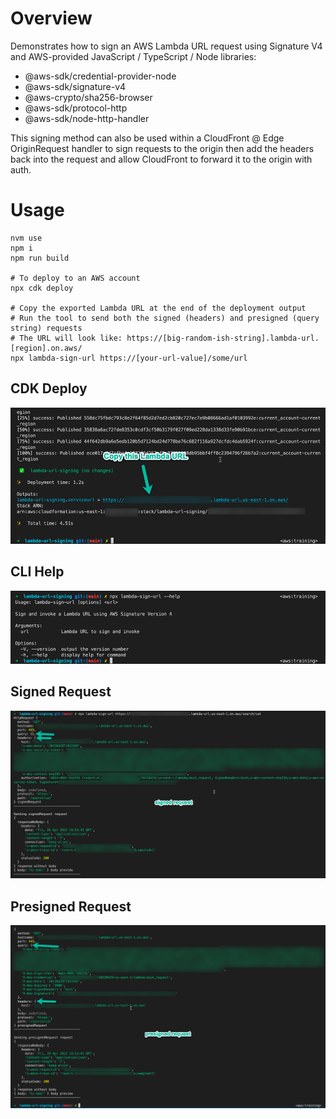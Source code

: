 # Overview

Demonstrates how to sign an AWS Lambda URL request using Signature V4 and AWS-provided JavaScript / TypeScript / Node libraries:

- @aws-sdk/credential-provider-node
- @aws-sdk/signature-v4
- @aws-crypto/sha256-browser
- @aws-sdk/protocol-http
- @aws-sdk/node-http-handler

This signing method can also be used within a CloudFront @ Edge OriginRequest handler to sign requests to the origin then add the headers back into the request and allow CloudFront to forward it to the origin with auth.

# Usage

```
nvm use
npm i
npm run build

# To deploy to an AWS account
npx cdk deploy

# Copy the exported Lambda URL at the end of the deployment output
# Run the tool to send both the signed (headers) and presigned (query string) requests
# The URL will look like: https://[big-random-ish-string].lambda-url.[region].on.aws/
npx lambda-sign-url https://[your-url-value]/some/url
```

## CDK Deploy

![](art/lambda-url-sign-cdk-deploy.png)

## CLI Help

![](art/lambda-url-sign-help.png)

## Signed Request

![](art/lambda-url-signed-request.png)

## Presigned Request

![](art/lambda-url-presigned-request.png)
